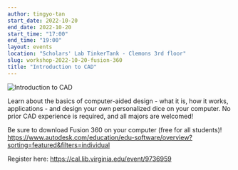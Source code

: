 ```yaml
---
author: tingyo-tan
start_date: 2022-10-20
end_date: 2022-10-20
start_time: "17:00"
end_time: "19:00"
layout: events
location: "Scholars' Lab TinkerTank - Clemons 3rd floor"
slug: workshop-2022-10-20-fusion-360
title: "Introduction to CAD"
---
```


![Introduction to CAD](/assets/post-media/workshops/fusion-logo.png)

Learn about the basics of computer-aided design - what it is, how it works,
applications - and design your own personalized dice on your computer.
No prior CAD experience is required, and all majors are welcomed!

Be sure to download Fusion 360 on your computer (free for all students)! https://www.autodesk.com/education/edu-software/overview?sorting=featured&filters=individual

Register here: [https://cal.lib.virginia.edu/event/9736959 ](https://cal.lib.virginia.edu/event/9736959)
